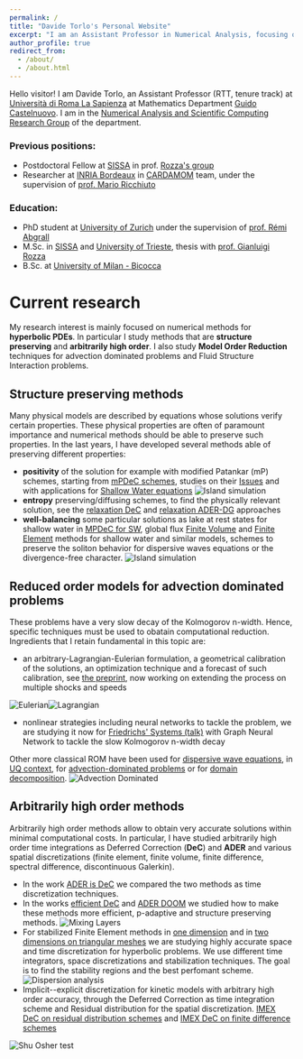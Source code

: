 ```yaml
---
permalink: /
title: "Davide Torlo's Personal Website"
excerpt: "I am an Assistant Professor in Numerical Analysis, focusing on hyperbolic PDEs and model order reduction."
author_profile: true
redirect_from: 
  - /about/
  - /about.html
---
```


Hello visitor! I am Davide Torlo, an Assistant Professor (RTT, tenure track) at [Università di Roma La Sapienza](https://www.uniroma1.it) at Mathematics Department [Guido Castelnuovo](https://www.mat.uniroma1.it/). I am in the [Numerical Analysis and Scientific Computing Research Group](https://sites.google.com/uniroma1.it/an-sc-research-group/home) of the department.

### Previous positions:
 * Postdoctoral Fellow at [SISSA](https://www.sissa.it/) in prof. [Rozza's group](https://people.sissa.it/~grozza/contact/)
 * Researcher at [INRIA Bordeaux](https://www.inria.fr/fr/centre-inria-bordeaux-sud-ouest) in [CARDAMOM](https://team.inria.fr/cardamom/) team, under the supervision of [prof. Mario Ricchiuto](https://team.inria.fr/cardamom/marioricchiuto/)
 
### Education:
 * PhD student at [University of Zurich](https://www.math.uzh.ch/index.php?id=home) under the supervision of [prof. Rémi Abgrall](https://www.math.uzh.ch/index.php?id=people&key1=8882)
 * M.Sc. in [SISSA](https://www.sissa.it/) and [University of Trieste](https://www.units.it), thesis with [prof. Gianluigi Rozza](https://people.sissa.it/~grozza/)
 * B.Sc. at [University of Milan - Bicocca](https://unimib.it)


Current research
======
My research interest is mainly focused on numerical methods for **hyperbolic PDEs**. In particular I study methods that are **structure preserving**  and **arbitrarily high order**. I also study **Model Order Reduction** techniques for advection dominated problems and Fluid Structure Interaction problems.

## Structure preserving methods
Many physical models are described by equations whose solutions verify certain properties. These physical properties are often of paramount importance and numerical methods should be able to preserve such properties. In the last years, I have developed several methods able of preserving different properties:
 * **positivity** of the solution for example with modified Patankar (mP) schemes, starting from [mPDeC schemes](/publication/2020-07-01-mPDeC), studies on their [Issues](/publication/2021-08-18-stability-patankar) and with applications for [Shallow Water equations](/publication/2021-10-27-sw-mpdec)
![Island simulation](/images/research/sw_mPDeC_island.gif)
 * **entropy** preserving/diffusing schemes, to find the physically relevant solution, see the [relaxation DeC](/publication/2021-06-15-relaxation-dec) and [relaxation ADER-DG](/publication/2022-06-09-relaxation-ader.md) approaches
 * **well-balancing** some particular solutions as lake at rest states for shallow water in [MPDeC for SW](/publication/2021-10-27-sw-mpdec), global flux [Finite Volume](/publication/2022-05-27-global-flux) and [Finite Element](/publications/2024-07-15-SUPG-GF) methods for shallow water and similar models, schemes to preserve the soliton behavior for dispersive waves equations or the divergence-free character.
![Island simulation](/images/research/twoWaves_GF_dispersive.gif)

## Reduced order models for advection dominated problems
These problems have a very slow decay of the Kolmogorov n-width. Hence, specific techniques must be used to obatain computational reduction. Ingredients that I retain fundamental in this topic are: 
 * an arbitrary-Lagrangian-Eulerian formulation, a geometrical calibration of the solutions, an optimization technique and a forecast of such calibration, see [the preprint](/publication/2020-03-30-MOR-AD-ALE_1D), now working on extending the process on multiple shocks and speeds

![Eulerian](/images/research/ALEMOREulerian.png)![Lagrangian](/images/research/ALEMORLagrangian.png)
 * nonlinear strategies including neural networks to tackle the problem, we are studying it now for [Friedrichs' Systems (talk)](/talks/2022-09-22-friedrichs) with Graph Neural Network to tackle the slow Kolmogorov n-width decay

Other more classical ROM have been used for [dispersive wave equations](/publication/2021-12-23-mor-dispersive), in [UQ context](/publication/2019-03-01-model-UQ), for [advection-dominated problems](/publication/2018-10-25-stabilized-weighted) or for [domain decomposition](/publication/2022-11-30-optimization-domain-decomposition).
![Advection Dominated](/images/research/MORadvDom.gif)

## Arbitrarily high order methods
Arbitrarily high order methods allow to obtain very accurate solutions within minimal computational costs. In particular, I have studied arbitrarily high order time integrations as Deferred Correction (**DeC**) and **ADER** and various spatial discretizations (finite element, finite volume, finite difference, spectral difference, discontinuous Galerkin).
 * In the work [ADER is DeC](/publication/2021-02-10-ADER-is-DeC) we compared the two methods as time discretization techniques.
 * In the works [efficient DeC](/publication/2022-10-06-efficient-dec) and [ADER DOOM](/publication/2022-12-16-ADER-DOOM) we studied how to make these methods more efficient, p-adaptive and structure preserving methods. 
 ![Mixing Layers](/images/research/ADERDOOM1.png)
 * For stabilized Finite Element methods in [one dimension](/publication/2021-03-31-dispersion-analysis) and in [two dimensions on triangular meshes](/publication/2022-06-14-dispersion-analysis-triangular) we are studying highly accurate space and time discretization for hyperbolic problems. We use different time integrators, space discretizations and stabilization techniques. The goal is to find the stability regions and the best perfomant scheme. 
![Dispersion analysis](/images/research/dispersionAnalysis.png)
 * Implicit--explicit discretization for kinetic models with arbitrary high order accuracy, through the Deferred Correction as time integration scheme and Residual distribution for the spatial discretization. [IMEX DeC on residual distribution schemes](/publication/2020-06-29-high-order-IMEX-DeC) and [IMEX DeC on finite difference schemes](/publication/2022-01-28-lattice-boltzmann)

![Shu Osher test](/images/research/kineticEuler.png)
